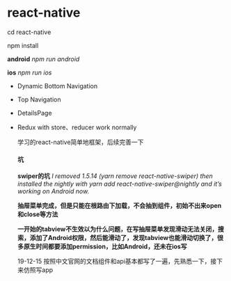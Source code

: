 # react-native

cd react-native

npm install

**android** _npm run android_

**ios** _npm run ios_

* Dynamic Bottom Navigation

* Top Navigation

* DetailsPage

* Redux with store、reducer work normally

    学习的react-native简单地框架，后续完善一下

    #### 坑
    **swiper的坑**
    _I removed 1.5.14 (yarn remove react-native-swiper) then installed the nightly with yarn add react-native-swiper@nightly and it’s working on Android now._
    
    **抽屉菜单完成，但是只能在根路由下加载，不会抽到组件，初始不出来open和close等方法**
    
    **一开始的tabview不生效以为什么问题，在写抽屉菜单发现滑动无法关闭，搜索，添加了Android权限，然后能滑动了，发现tabview也能滑动切换了，很多原生时间都要添加permission，比如Android，还未在ios写**
    
    19-12-15
    按照中文官网的文档组件和api基本都写了一遍，先熟悉一下，接下来仿照写app
    

    
